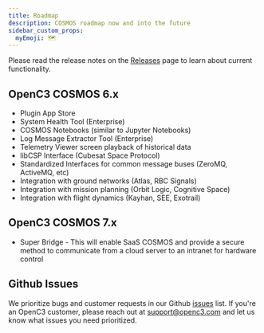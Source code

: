 ```yaml
---
title: Roadmap
description: COSMOS roadmap now and into the future
sidebar_custom_props:
  myEmoji: 🗺️
---
```


Please read the release notes on the [Releases](https://github.com/OpenC3/cosmos/releases) page to learn about current functionality.

## OpenC3 COSMOS 6.x

- Plugin App Store<br/>
- System Health Tool (Enterprise)<br/>
- COSMOS Notebooks (similar to Jupyter Notebooks)<br/>
- Log Message Extractor Tool (Enterprise)<br/>
- Telemetry Viewer screen playback of historical data<br/>
- libCSP Interface (Cubesat Space Protocol)<br/>
- Standardized Interfaces for common message buses (ZeroMQ, ActiveMQ, etc)<br/>
- Integration with ground networks (Atlas, RBC Signals)<br/>
- Integration with mission planning (Orbit Logic, Cognitive Space)<br/>
- Integration with flight dynamics (Kayhan, SEE, Exotrail)<br/>

## OpenC3 COSMOS 7.x

- Super Bridge - This will enable SaaS COSMOS and provide a secure method to communicate from a cloud server to an intranet for hardware control

## Github Issues

We prioritize bugs and customer requests in our Github [issues](https://github.com/OpenC3/cosmos/issues) list. If you're an OpenC3 customer, please reach out at [support@openc3.com](mailto:support@openc3.com) and let us know what issues you need prioritized.
